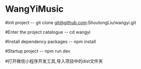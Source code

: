 # WangYiMusic

#init project
-- git clone git@github.com:ShoutongLiu/wangyi.git

#Enter the project catalogue
-- cd wangyi 

#Install dependency packages
-- npm install

#Startup project
-- npm run dev

#打开微信小程序开发工具,导入项目中的dist文件夹
